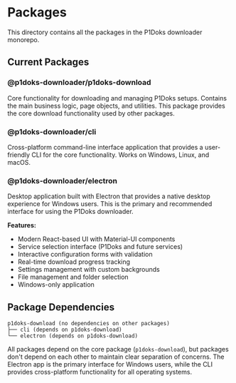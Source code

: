 # Packages

This directory contains all the packages in the P1Doks downloader monorepo.

## Current Packages

### @p1doks-downloader/p1doks-download

Core functionality for downloading and managing P1Doks setups. Contains the main business logic, page objects, and utilities. This package provides the core download functionality used by other packages.

### @p1doks-downloader/cli

Cross-platform command-line interface application that provides a user-friendly CLI for the core functionality. Works on Windows, Linux, and macOS.

### @p1doks-downloader/electron

Desktop application built with Electron that provides a native desktop experience for Windows users. This is the primary and recommended interface for using the P1Doks downloader.

**Features:**
- Modern React-based UI with Material-UI components
- Service selection interface (P1Doks and future services)
- Interactive configuration forms with validation
- Real-time download progress tracking
- Settings management with custom backgrounds
- File management and folder selection
- Windows-only application

## Package Dependencies

```
p1doks-download (no dependencies on other packages)
├── cli (depends on p1doks-download)
└── electron (depends on p1doks-download)
```

All packages depend on the core package (`p1doks-download`), but packages don't depend on each other to maintain clear separation of concerns. The Electron app is the primary interface for Windows users, while the CLI provides cross-platform functionality for all operating systems.
